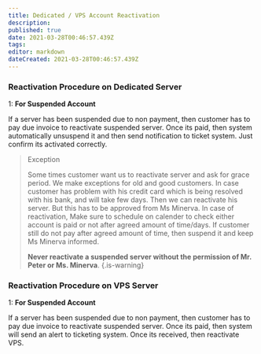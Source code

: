 ```yaml
---
title: Dedicated / VPS Account Reactivation
description: 
published: true
date: 2021-03-28T00:46:57.439Z
tags: 
editor: markdown
dateCreated: 2021-03-28T00:46:57.439Z
---
```


### Reactivation Procedure on Dedicated Server

1: **For Suspended Account**

If a server has been suspended due to non payment, then customer has to pay due invoice to reactivate suspended server. Once its paid, then system automatically unsuspend it and then send notification to ticket system. Just confirm its activated correctly. 

> Exception
> 
> Some times customer want us to reactivate server and ask for grace period. We make exceptions for old and good customers. In case customer has problem with his credit card which is being resolved with his bank, and will take few days. Then we can reactivate his server. But this has to be approved from Ms Minerva. In case of reactivation, Make sure to schedule on calender to check either account is paid or not after agreed amount of time/days. If customer still do not pay after agreed amount of time, then suspend it and keep Ms Minerva informed.
> 
> **Never reactivate a suspended server without the permission of Mr. Peter or Ms. Minerva**.
{.is-warning}

### Reactivation Procedure on VPS Server

1: **For Suspended Account**

If a server has been suspended due to non payment, then customer has to pay due invoice to reactivate suspended server. Once its paid, then system will send an alert to ticketing system. Once its received, then reactivate VPS.
